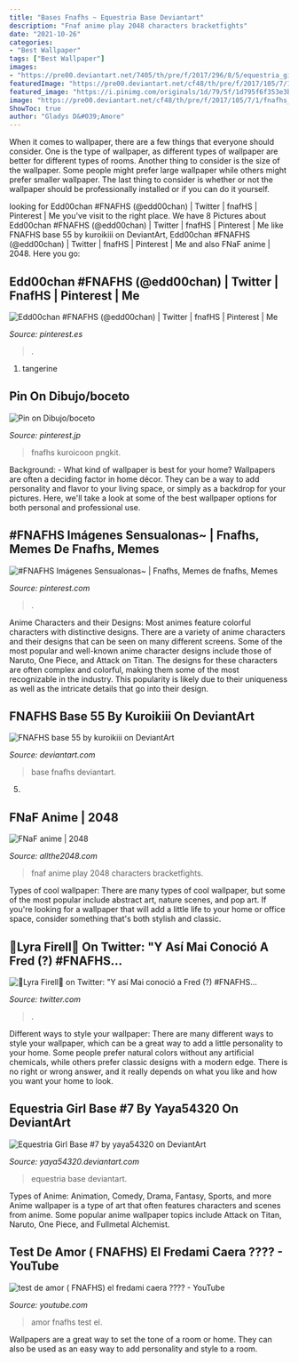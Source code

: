 ```yaml
---
title: "Bases Fnafhs ~ Equestria Base Deviantart"
description: "Fnaf anime play 2048 characters bracketfights"
date: "2021-10-26"
categories:
- "Best Wallpaper"
tags: ["Best Wallpaper"]
images:
- "https://pre00.deviantart.net/7405/th/pre/f/2017/296/8/5/equestria_girl_base__7_by_yaya54320-dbrh126.png"
featuredImage: "https://pre00.deviantart.net/cf48/th/pre/f/2017/105/7/1/fnafhs_base_55_by_kuroicoon-db5x1x2.png"
featured_image: "https://i.pinimg.com/originals/1d/79/5f/1d795f6f353e3bc8fb4a3da7ea35d881.jpg"
image: "https://pre00.deviantart.net/cf48/th/pre/f/2017/105/7/1/fnafhs_base_55_by_kuroicoon-db5x1x2.png"
ShowToc: true
author: "Gladys D&#039;Amore"
---
```



When it comes to wallpaper, there are a few things that everyone should consider. One is the type of wallpaper, as different types of wallpaper are better for different types of rooms. Another thing to consider is the size of the wallpaper. Some people might prefer large wallpaper while others might prefer smaller wallpaper. The last thing to consider is whether or not the wallpaper should be professionally installed or if you can do it yourself.

	

		
looking for Edd00chan #FNAFHS (@edd00chan) | Twitter | fnafHS | Pinterest | Me you've visit to the right place. We have 8 Pictures about Edd00chan #FNAFHS (@edd00chan) | Twitter | fnafHS | Pinterest | Me like FNAFHS base 55 by kuroikiii on DeviantArt, Edd00chan #FNAFHS (@edd00chan) | Twitter | fnafHS | Pinterest | Me and also FNaF anime | 2048. Here you go:
		
    
## Edd00chan #FNAFHS (@edd00chan) | Twitter | FnafHS | Pinterest | Me

<img loading=lazy src="https://i.pinimg.com/originals/14/00/db/1400dba7afed754b5ab9e8f14c7eb542.jpg" onerror="this.onerror=null;this.src='https://tse3.mm.bing.net/th?id=OIP.8dblTSddNmxeIdzyJBKcRQHaKh&amp;pid=15.1';" alt="Edd00chan #FNAFHS (@edd00chan) | Twitter | fnafHS | Pinterest | Me">

_Source: pinterest.es_

>. 

	

1. tangerine 

    
## Pin On Dibujo/boceto

<img loading=lazy src="https://i.pinimg.com/originals/45/96/b6/4596b657c02532575447297343daa4b7.png" onerror="this.onerror=null;this.src='https://tse2.mm.bing.net/th?id=OIP.k5dI6hC2QtUmBxuidpwIsgHaMH&amp;pid=15.1';" alt="Pin on Dibujo/boceto">

_Source: pinterest.jp_

>fnafhs kuroicoon pngkit. 

	

Background: - What kind of wallpaper is best for your home?
Wallpapers are often a deciding factor in home décor. They can be a way to add personality and flavor to your living space, or simply as a backdrop for your pictures. Here, we'll take a look at some of the best wallpaper options for both personal and professional use.

    
## #FNAFHS Imágenes Sensualonas~ | Fnafhs, Memes De Fnafhs, Memes

<img loading=lazy src="https://i.pinimg.com/originals/1d/79/5f/1d795f6f353e3bc8fb4a3da7ea35d881.jpg" onerror="this.onerror=null;this.src='https://tse3.mm.bing.net/th?id=OIP.v2EDHp2ZOWWS0BTt6biOIgHaJ4&amp;pid=15.1';" alt="#FNAFHS Imágenes Sensualonas~ | Fnafhs, Memes de fnafhs, Memes">

_Source: pinterest.com_

>. 

	

Anime Characters and their Designs: Most animes feature colorful characters with distinctive designs.
There are a variety of anime characters and their designs that can be seen on many different screens. Some of the most popular and well-known anime character designs include those of Naruto, One Piece, and Attack on Titan. The designs for these characters are often complex and colorful, making them some of the most recognizable in the industry. This popularity is likely due to their uniqueness as well as the intricate details that go into their design.

    
## FNAFHS Base 55 By Kuroikiii On DeviantArt

<img loading=lazy src="https://pre00.deviantart.net/cf48/th/pre/f/2017/105/7/1/fnafhs_base_55_by_kuroicoon-db5x1x2.png" onerror="this.onerror=null;this.src='https://tse4.mm.bing.net/th?id=OIP.w0GVJ0jGhK5VLMcfIiWIUAHaJE&amp;pid=15.1';" alt="FNAFHS base 55 by kuroikiii on DeviantArt">

_Source: deviantart.com_

>base fnafhs deviantart. 

	

5.

    
## FNaF Anime | 2048

<img loading=lazy src="https://i.pinimg.com/736x/95/8a/97/958a972013f9df35cbb0114abcad2374.jpg" onerror="this.onerror=null;this.src='https://tse2.mm.bing.net/th?id=OIP.wr6b6me10aNpKLT3rouUMgHaHa&amp;pid=15.1';" alt="FNaF anime | 2048">

_Source: allthe2048.com_

>fnaf anime play 2048 characters bracketfights. 

	

Types of cool wallpaper:
There are many types of cool wallpaper, but some of the most popular include abstract art, nature scenes, and pop art. If you're looking for a wallpaper that will add a little life to your home or office space, consider something that's both stylish and classic.

    
## 🌸Lyra Firell🌸 On Twitter: &quot;Y Así Mai Conoció A Fred (?) #FNAFHS…

<img loading=lazy src="https://pbs.twimg.com/media/DKgm5RDVAAAGbSH.jpg:large" onerror="this.onerror=null;this.src='https://tse2.mm.bing.net/th?id=OIP.ItNtIS9Zf3X5azlbwU49TQHaGT&amp;pid=15.1';" alt="🌸Lyra Firell🌸 on Twitter: &quot;Y así Mai conoció a Fred (?) #FNAFHS…">

_Source: twitter.com_

>. 

	

Different ways to style your wallpaper:
There are many different ways to style your wallpaper, which can be a great way to add a little personality to your home. Some people prefer natural colors without any artificial chemicals, while others prefer classic designs with a modern edge. There is no right or wrong answer, and it really depends on what you like and how you want your home to look.

    
## Equestria Girl Base #7 By Yaya54320 On DeviantArt

<img loading=lazy src="https://pre00.deviantart.net/7405/th/pre/f/2017/296/8/5/equestria_girl_base__7_by_yaya54320-dbrh126.png" onerror="this.onerror=null;this.src='https://tse3.mm.bing.net/th?id=OIP.SGBdaq4gAoDe8EuLD0TVsAHaLq&amp;pid=15.1';" alt="Equestria Girl Base #7 by yaya54320 on DeviantArt">

_Source: yaya54320.deviantart.com_

>equestria base deviantart. 

	

Types of Anime: Animation, Comedy, Drama, Fantasy, Sports, and more
Anime wallpaper is a type of art that often features characters and scenes from anime. Some popular anime wallpaper topics include Attack on Titan, Naruto, One Piece, and Fullmetal Alchemist.

    
## Test De Amor ( FNAFHS) El Fredami Caera ???? - YouTube

<img loading=lazy src="https://i.ytimg.com/vi/H-kPlP0J6VI/maxresdefault.jpg" onerror="this.onerror=null;this.src='https://tse2.mm.bing.net/th?id=OIP.nfjby1Wcv7sKYugVpNGe9gHaEK&amp;pid=15.1';" alt="test de amor ( FNAFHS) el fredami caera ???? - YouTube">

_Source: youtube.com_

>amor fnafhs test el. 

	

Wallpapers are a great way to set the tone of a room or home. They can also be used as an easy way to add personality and style to a room.

